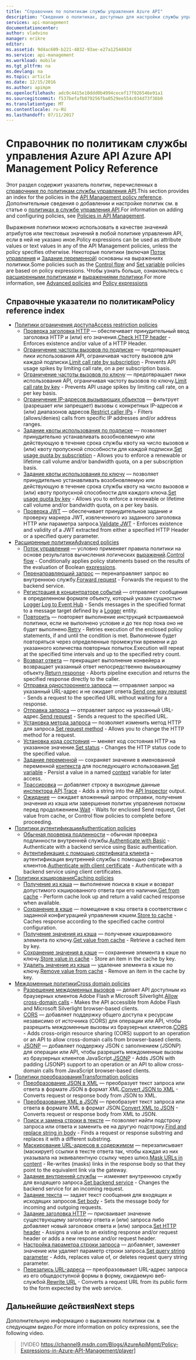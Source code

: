 ```yaml
---
title: "Справочник по политикам службы управления Azure API"
description: "Сведения о политиках, доступных для настройки службы управления API."
services: api-management
documentationcenter: 
author: vladvino
manager: erikre
editor: 
ms.assetid: 9d4ac609-b221-4032-93ae-e27a1254d43d
ms.service: api-management
ms.workload: mobile
ms.tgt_pltfrm: na
ms.devlang: na
ms.topic: article
ms.date: 12/15/2016
ms.author: apimpm
ms.openlocfilehash: adc0c4415e10ddd0b4994cecef17f026546e91a1
ms.sourcegitcommit: f537befafb079256fba0529ee554c034d73f36b0
ms.translationtype: MT
ms.contentlocale: ru-RU
ms.lasthandoff: 07/11/2017
---
```

# <a name="azure-api-management-policy-reference"></a><span data-ttu-id="0d969-103">Справочник по политикам службы управления Azure API </span><span class="sxs-lookup"><span data-stu-id="0d969-103">Azure API Management Policy Reference</span></span>
<span data-ttu-id="0d969-104">Этот раздел содержит указатель политик, перечисленных в [справочнике по политикам службы управления API][API Management policy reference].</span><span class="sxs-lookup"><span data-stu-id="0d969-104">This section provides an index for the policies in the [API Management policy reference][API Management policy reference].</span></span> <span data-ttu-id="0d969-105">Дополнительные сведения о добавлении и настройке политик см. в статье о [политиках в службе управления API][Policies in API Management].</span><span class="sxs-lookup"><span data-stu-id="0d969-105">For information on adding and configuring policies, see [Policies in API Management][Policies in API Management].</span></span>

<span data-ttu-id="0d969-106">Выражения политики можно использовать в качестве значений атрибутов или текстовых значений в любой политике управления API, если в ней не указано иное.</span><span class="sxs-lookup"><span data-stu-id="0d969-106">Policy expressions can be used as attribute values or text values in any of the API Management policies, unless the policy specifies otherwise.</span></span> <span data-ttu-id="0d969-107">Некоторые политики (включая [Поток управления][Control flow] и [Задание переменной][Set variable]) основаны на выражениях политики.</span><span class="sxs-lookup"><span data-stu-id="0d969-107">Some policies such as the [Control flow][Control flow] and [Set variable][Set variable] policies are based on policy expressions.</span></span> <span data-ttu-id="0d969-108">Чтобы узнать больше, ознакомьтесь с [расширенными политиками][Advanced policies] и [выражениями политики][Policy expressions].</span><span class="sxs-lookup"><span data-stu-id="0d969-108">For more information, see [Advanced policies][Advanced policies] and [Policy expressions][Policy expressions]</span></span>

## <a name="policy-reference-index"></a><span data-ttu-id="0d969-109">Справочные указатели по политикам</span><span class="sxs-lookup"><span data-stu-id="0d969-109">Policy reference index</span></span>
* <span data-ttu-id="0d969-110">[Политики ограничения доступа][Access restriction policies]</span><span class="sxs-lookup"><span data-stu-id="0d969-110">[Access restriction policies][Access restriction policies]</span></span>
  * <span data-ttu-id="0d969-111">[Проверка заголовка HTTP][Check HTTP header] — обеспечивает принудительный ввод заголовка HTTP и (или) его значения.</span><span class="sxs-lookup"><span data-stu-id="0d969-111">[Check HTTP header][Check HTTP header] - Enforces existence and/or value of a HTTP Header.</span></span>
  * <span data-ttu-id="0d969-112">[Ограничение частоты вызовов по подписке][Limit call rate by subscription] — предотвращает пики использования API, ограничивая частоту вызовов для каждой подписки.</span><span class="sxs-lookup"><span data-stu-id="0d969-112">[Limit call rate by subscription][Limit call rate by subscription] - Prevents API usage spikes by limiting call rate, on a per subscription basis.</span></span>
  * <span data-ttu-id="0d969-113">[Ограничение частоты вызовов по ключу](https://msdn.microsoft.com/library/azure/dn894078.aspx#LimitCallRateByKey) — предотвращает пики использования API, ограничивая частоту вызовов по ключу.</span><span class="sxs-lookup"><span data-stu-id="0d969-113">[Limit call rate by key](https://msdn.microsoft.com/library/azure/dn894078.aspx#LimitCallRateByKey) - Prevents API usage spikes by limiting call rate, on a per key basis.</span></span>
  * <span data-ttu-id="0d969-114">[Ограничение IP-адресов вызывающих объектов][Restrict caller IPs] — фильтрует (разрешает или запрещает) вызовы с конкретных IP-адресов и (или) диапазонов адресов.</span><span class="sxs-lookup"><span data-stu-id="0d969-114">[Restrict caller IPs][Restrict caller IPs] - Filters (allows/denies) calls from specific IP addresses and/or address ranges.</span></span>
  * <span data-ttu-id="0d969-115">[Задание квоты использования по подписке][Set usage quota by subscription] — позволяет принудительно устанавливать возобновляемую или действующую в течение срока службы квоту на число вызовов и (или) квоту пропускной способности для каждой подписки.</span><span class="sxs-lookup"><span data-stu-id="0d969-115">[Set usage quota by subscription][Set usage quota by subscription] - Allows you to enforce a renewable or lifetime call volume and/or bandwidth quota, on a per subscription basis.</span></span>
  * <span data-ttu-id="0d969-116">[Задание квоты использования по ключу](https://msdn.microsoft.com/library/azure/dn894078.aspx#SetUsageQuotaByKey) — позволяет принудительно устанавливать возобновляемую или действующую в течение срока службы квоту на число вызовов и (или) квоту пропускной способности для каждого ключа.</span><span class="sxs-lookup"><span data-stu-id="0d969-116">[Set usage quota by key](https://msdn.microsoft.com/library/azure/dn894078.aspx#SetUsageQuotaByKey) - Allows you to enforce a renewable or lifetime call volume and/or bandwidth quota, on a per key basis.</span></span>
  * <span data-ttu-id="0d969-117">[Проверка JWT][Validate JWT] — обеспечивает принудительное задание и проверку маркера JWT, извлеченного из заданного заголовка HTTP или параметра запроса.</span><span class="sxs-lookup"><span data-stu-id="0d969-117">[Validate JWT][Validate JWT] - Enforces existence and validity of a JWT extracted from either a specified HTTP Header or a specified query parameter.</span></span>
* <span data-ttu-id="0d969-118">[Расширенные политики][Advanced policies]</span><span class="sxs-lookup"><span data-stu-id="0d969-118">[Advanced policies][Advanced policies]</span></span>
  * <span data-ttu-id="0d969-119">[Поток управления][Control flow] — условно применяет правила политики на основе результатов вычисления логических [выражений][expressions].</span><span class="sxs-lookup"><span data-stu-id="0d969-119">[Control flow][Control flow] - Conditionally applies policy statements based on the results of the evaluation of Boolean [expressions][expressions].</span></span>
  * <span data-ttu-id="0d969-120">[Перенаправляющий запрос][Forward request] — перенаправляет запрос во внутреннюю службу.</span><span class="sxs-lookup"><span data-stu-id="0d969-120">[Forward request][Forward request] - Forwards the request to the backend service.</span></span>
  * <span data-ttu-id="0d969-121">[Регистрация в концентраторе событий][Log to Event Hub] — отправляет сообщения в определенном формате объекту, который указан сущностью [Logger](https://msdn.microsoft.com/library/azure/mt592020.aspx#Logger).</span><span class="sxs-lookup"><span data-stu-id="0d969-121">[Log to Event Hub][Log to Event Hub] - Sends messages in the specified format to a message target defined by a [Logger](https://msdn.microsoft.com/library/azure/mt592020.aspx#Logger) entity.</span></span>
  * <span data-ttu-id="0d969-122">[Повторить](https://msdn.microsoft.com/en-us/library/dn894085.aspx#Retry) — повторяет выполнение инструкций встраиваемой политики, если не выполнено условие и до тех пор пока оно не будет выполнено.</span><span class="sxs-lookup"><span data-stu-id="0d969-122">[Retry](https://msdn.microsoft.com/en-us/library/dn894085.aspx#Retry) - Retries execution of the enclosed policy statements, if and until the condition is met.</span></span> <span data-ttu-id="0d969-123">Выполнение будет повторяться через определенные промежутки времени и до указанного количества повторных попыток.</span><span class="sxs-lookup"><span data-stu-id="0d969-123">Execution will repeat at the specified time intervals and up to the specified retry count.</span></span>
  * <span data-ttu-id="0d969-124">[Возврат ответа](https://msdn.microsoft.com/library/azure/dn894085.aspx#ReturnResponse) — прекращает выполнение конвейера и возвращает указанный ответ непосредственно вызывающему объекту.</span><span class="sxs-lookup"><span data-stu-id="0d969-124">[Return response](https://msdn.microsoft.com/library/azure/dn894085.aspx#ReturnResponse) - Aborts pipeline execution and returns the specified response directly to the caller.</span></span>
  * <span data-ttu-id="0d969-125">[Отправка одностороннего запроса](https://msdn.microsoft.com/library/azure/dn894085.aspx#SendOneWayRequest) — отправляет запрос на указанный URL-адрес и не ожидает ответа.</span><span class="sxs-lookup"><span data-stu-id="0d969-125">[Send one way request](https://msdn.microsoft.com/library/azure/dn894085.aspx#SendOneWayRequest) - Sends a request to the specified URL without waiting for a response.</span></span>
  * <span data-ttu-id="0d969-126">[Отправка запроса](https://msdn.microsoft.com/library/azure/dn894085.aspx#SendRequest) — отправляет запрос на указанный URL-адрес.</span><span class="sxs-lookup"><span data-stu-id="0d969-126">[Send request](https://msdn.microsoft.com/library/azure/dn894085.aspx#SendRequest) - Sends a request to the specified URL.</span></span>
  * <span data-ttu-id="0d969-127">[Установка метода запроса](https://msdn.microsoft.com/library/azure/dn894085.aspx#SetRequestMethod) — позволяет изменить метод HTTP для запроса.</span><span class="sxs-lookup"><span data-stu-id="0d969-127">[Set request method](https://msdn.microsoft.com/library/azure/dn894085.aspx#SetRequestMethod) - Allows you to change the HTTP method for a request.</span></span>
  * <span data-ttu-id="0d969-128">[Установка кода состояния](https://msdn.microsoft.com/library/azure/dn894085.aspx#SetStatus) — меняет код состояния HTTP на указанное значение.</span><span class="sxs-lookup"><span data-stu-id="0d969-128">[Set status](https://msdn.microsoft.com/library/azure/dn894085.aspx#SetStatus) - Changes the HTTP status code to the specified value.</span></span>
  * <span data-ttu-id="0d969-129">[Задание переменной][Set variable] — сохраняет значение в именованной переменной [контекста][context] для последующего использования.</span><span class="sxs-lookup"><span data-stu-id="0d969-129">[Set variable][Set variable] - Persist a value in a named [context][context] variable for later access.</span></span>
  * <span data-ttu-id="0d969-130">[Трассировка](https://msdn.microsoft.com/en-us/library/dn894085.aspx#Trace) — добавляет строку в выходные данные [инспектора API](api-management-howto-api-inspector.md).</span><span class="sxs-lookup"><span data-stu-id="0d969-130">[Trace](https://msdn.microsoft.com/en-us/library/dn894085.aspx#Trace) - Adds a string into the [API Inspector](api-management-howto-api-inspector.md) output.</span></span>
  * <span data-ttu-id="0d969-131">[Ожидание](https://msdn.microsoft.com/library/azure/dn894085.aspx#Wait) — ожидает вложенный запрос отправки, получения значения из кэша или завершения политик управления потоком перед продолжением.</span><span class="sxs-lookup"><span data-stu-id="0d969-131">[Wait](https://msdn.microsoft.com/library/azure/dn894085.aspx#Wait) - Waits for enclosed Send request, Get value from cache, or Control flow policies to complete before proceeding.</span></span>
* <span data-ttu-id="0d969-132">[Политики аутентификации][Authentication policies]</span><span class="sxs-lookup"><span data-stu-id="0d969-132">[Authentication policies][Authentication policies]</span></span>
  * <span data-ttu-id="0d969-133">[Обычная проверка подлинности][Authenticate with Basic] – обычная проверка подлинности внутренней службы.</span><span class="sxs-lookup"><span data-stu-id="0d969-133">[Authenticate with Basic][Authenticate with Basic] - Authenticate with a backend service using Basic authentication.</span></span>
  * <span data-ttu-id="0d969-134">[Аутентификация с помощью сертификата клиента][Authenticate with client certificate] – аутентификация внутренней службы с помощью сертификатов клиентов.</span><span class="sxs-lookup"><span data-stu-id="0d969-134">[Authenticate with client certificate][Authenticate with client certificate] - Authenticate with a backend service using client certificates.</span></span>
* <span data-ttu-id="0d969-135">[Политики кэширования][Caching policies]</span><span class="sxs-lookup"><span data-stu-id="0d969-135">[Caching policies][Caching policies]</span></span> 
  * <span data-ttu-id="0d969-136">[Получение из кэша][Get from cache] — выполнение поиска в кэше и возврат допустимого кэшированного ответа при его наличии.</span><span class="sxs-lookup"><span data-stu-id="0d969-136">[Get from cache][Get from cache] - Perform cache look up and return a valid cached response when available.</span></span>
  * <span data-ttu-id="0d969-137">[Сохранение в кэше][Store to cache] — помещение в кэш ответа в соответствии с заданной конфигурацией управления кэшем.</span><span class="sxs-lookup"><span data-stu-id="0d969-137">[Store to cache][Store to cache] - Caches response according to the specified cache control configuration.</span></span>
  * <span data-ttu-id="0d969-138">[Получение значения из кэша](https://msdn.microsoft.com/library/azure/dn894086.aspx#GetFromCacheByKey) — получение кэшированного элемента по ключу.</span><span class="sxs-lookup"><span data-stu-id="0d969-138">[Get value from cache](https://msdn.microsoft.com/library/azure/dn894086.aspx#GetFromCacheByKey) - Retrieve a cached item by key.</span></span>
  * <span data-ttu-id="0d969-139">[Сохранение значения в кэше](https://msdn.microsoft.com/library/azure/dn894086.aspx#StoreToCacheByKey) — сохранение элемента в кэше по ключу.</span><span class="sxs-lookup"><span data-stu-id="0d969-139">[Store value in cache](https://msdn.microsoft.com/library/azure/dn894086.aspx#StoreToCacheByKey) - Store an item in the cache by key.</span></span>
  * <span data-ttu-id="0d969-140">[Удалить значение из кэша](https://msdn.microsoft.com/en-us/library/dn894086.aspx#RemoveCacheByKey) — удаление элемента в кэше по ключу.</span><span class="sxs-lookup"><span data-stu-id="0d969-140">[Remove value from cache](https://msdn.microsoft.com/en-us/library/dn894086.aspx#RemoveCacheByKey) - Remove an item in the cache by key.</span></span>
* <span data-ttu-id="0d969-141">[Междоменные политики][Cross domain policies]</span><span class="sxs-lookup"><span data-stu-id="0d969-141">[Cross domain policies][Cross domain policies]</span></span> 
  * <span data-ttu-id="0d969-142">[Разрешение междоменных вызовов][Allow cross-domain calls] — делает API доступным из браузерных клиентов Adobe Flash и Microsoft Silverlight.</span><span class="sxs-lookup"><span data-stu-id="0d969-142">[Allow cross-domain calls][Allow cross-domain calls] - Makes the API accessible from Adobe Flash and Microsoft Silverlight browser-based clients.</span></span>
  * <span data-ttu-id="0d969-143">[CORS][CORS] — добавляет поддержку общего доступа к ресурсам независимо от источника (CORS) для операции или API, чтобы разрешить междоменные вызовы из браузерных клиентов.</span><span class="sxs-lookup"><span data-stu-id="0d969-143">[CORS][CORS] - Adds cross-origin resource sharing (CORS) support to an operation or an API to allow cross-domain calls from browser-based clients.</span></span>
  * <span data-ttu-id="0d969-144">[JSONP][JSONP] — добавляет поддержку JSON с заполнением (JSONP) для операции или API, чтобы разрешить междоменные вызовы из браузерных клиентов JavaScript.</span><span class="sxs-lookup"><span data-stu-id="0d969-144">[JSONP][JSONP] - Adds JSON with padding (JSONP) support to an operation or an API to allow cross-domain calls from JavaScript browser-based clients.</span></span>
* <span data-ttu-id="0d969-145">[Политики преобразования][Transformation policies]</span><span class="sxs-lookup"><span data-stu-id="0d969-145">[Transformation policies][Transformation policies]</span></span> 
  * <span data-ttu-id="0d969-146">[Преобразование JSON в XML][Convert JSON to XML] — преобразует текст запроса или ответа в формате JSON в формат XML.</span><span class="sxs-lookup"><span data-stu-id="0d969-146">[Convert JSON to XML][Convert JSON to XML] - Converts request or response body from JSON to XML.</span></span>
  * <span data-ttu-id="0d969-147">[Преобразование XML в JSON][Convert XML to JSON] — преобразует текст запроса или ответа в формате XML в формат JSON.</span><span class="sxs-lookup"><span data-stu-id="0d969-147">[Convert XML to JSON][Convert XML to JSON] - Converts request or response body from XML to JSON.</span></span>
  * <span data-ttu-id="0d969-148">[Поиск и замена строки в тексте][Find and replace string in body] — позволяет найти подстроку запроса или ответа и заменить ее на другую подстроку.</span><span class="sxs-lookup"><span data-stu-id="0d969-148">[Find and replace string in body][Find and replace string in body] - Finds a request or response substring and replaces it with a different substring.</span></span>
  * <span data-ttu-id="0d969-149">[Маскирование URL-адресов в содержимом][Mask URLs in content] — перезаписывает (маскирует) ссылки в тексте ответа так, чтобы каждая из них указывала на эквивалентную ссылку через шлюз.</span><span class="sxs-lookup"><span data-stu-id="0d969-149">[Mask URLs in content][Mask URLs in content] - Re-writes (masks) links in the response body so that they point to the equivalent link via the gateway.</span></span>
  * <span data-ttu-id="0d969-150">[Задание внутренней службы][Set backend service] — изменяет внутреннюю службу для входящего запроса.</span><span class="sxs-lookup"><span data-stu-id="0d969-150">[Set backend service][Set backend service] - Changes the backend service for an incoming request.</span></span>
  * <span data-ttu-id="0d969-151">[Задание текста][Set body] — задает текст сообщения для входящих и исходящих запросов.</span><span class="sxs-lookup"><span data-stu-id="0d969-151">[Set body][Set body] - Sets the message body for incoming and outgoing requests.</span></span>
  * <span data-ttu-id="0d969-152">[Задание заголовка HTTP][Set HTTP header] — присваивает значение существующему заголовку ответа и (или) запроса либо добавляет новый заголовок ответа и (или) запроса.</span><span class="sxs-lookup"><span data-stu-id="0d969-152">[Set HTTP header][Set HTTP header] - Assigns a value to an existing response and/or request header or adds a new response and/or request header.</span></span>
  * <span data-ttu-id="0d969-153">[Настройка параметра строки запроса][Set query string parameter] — добавляет, заменяет значение или удаляет параметр строки запроса.</span><span class="sxs-lookup"><span data-stu-id="0d969-153">[Set query string parameter][Set query string parameter] - Adds, replaces value of, or deletes request query string parameter.</span></span>
  * <span data-ttu-id="0d969-154">[Перезапись URL-адреса][Rewrite URL] — преобразовывает URL-адрес запроса из его общедоступной формы в форму, ожидаемую веб-службой.</span><span class="sxs-lookup"><span data-stu-id="0d969-154">[Rewrite URL][Rewrite URL] - Converts a request URL from its public form to the form expected by the web service.</span></span>

## <a name="next-steps"></a><span data-ttu-id="0d969-155">Дальнейшие действия</span><span class="sxs-lookup"><span data-stu-id="0d969-155">Next steps</span></span>
<span data-ttu-id="0d969-156">Дополнительную информацию о выражениях политики см. в следующем видео.</span><span class="sxs-lookup"><span data-stu-id="0d969-156">For more information on policy expressions, see the following video.</span></span>

> [!VIDEO https://channel9.msdn.com/Blogs/AzureApiMgmt/Policy-Expressions-in-Azure-API-Management/player]
> 
> 

[Access restriction policies]: https://msdn.microsoft.com/library/azure/dn894078.aspx
[Check HTTP header]: https://msdn.microsoft.com/library/azure/034febe3-465f-4840-9fc6-c448ef520b0f#CheckHTTPHeader
[Limit call rate by subscription]: https://msdn.microsoft.com/library/azure/034febe3-465f-4840-9fc6-c448ef520b0f#LimitCallRate
[Restrict caller IPs]: https://msdn.microsoft.com/library/azure/034febe3-465f-4840-9fc6-c448ef520b0f#RestrictCallerIPs
[Set usage quota by subscription]: https://msdn.microsoft.com/library/azure/034febe3-465f-4840-9fc6-c448ef520b0f#SetUsageQuota
[Validate JWT]: https://msdn.microsoft.com/library/azure/034febe3-465f-4840-9fc6-c448ef520b0f#ValidateJWT

[Advanced policies]: https://msdn.microsoft.com/library/azure/dn894085.aspx
[Control flow]: https://msdn.microsoft.com/library/azure/dn894085.aspx#choose
[Set variable]: https://msdn.microsoft.com/library/azure/dn894085.aspx#set_variable
[expressions]: https://msdn.microsoft.com/library/azure/dn910913.aspx
[context]: https://msdn.microsoft.com/library/azure/ea160028-fc04-4782-aa26-4b8329df3448#ContextVariables
[Forward request]: https://msdn.microsoft.com/library/azure/dn894085.aspx#ForwardRequest
[Log to Event Hub]: https://msdn.microsoft.com/library/azure/dn894085.aspx#log-to-eventhub

[Authentication policies]: https://msdn.microsoft.com/library/azure/dn894079.aspx
[Authenticate with Basic]: https://msdn.microsoft.com/library/azure/061702a7-3a78-472b-a54a-f3b1e332490d#Basic
[Authenticate with client certificate]: https://msdn.microsoft.com/library/azure/061702a7-3a78-472b-a54a-f3b1e332490d#ClientCertificate
[Caching policies]: https://msdn.microsoft.com/library/azure/dn894086.aspx
[Get from cache]: https://msdn.microsoft.com/library/azure/8147199c-24d8-439f-b2a9-da28a70a890c#GetFromCache
[Store to cache]: https://msdn.microsoft.com/library/azure/8147199c-24d8-439f-b2a9-da28a70a890c#StoreToCache

[Cross domain policies]: https://msdn.microsoft.com/library/azure/dn894084.aspx
[Allow cross-domain calls]: https://msdn.microsoft.com/library/azure/7689d277-8abe-472a-a78c-e6d4bd43455d#AllowCrossDomainCalls
[CORS]: https://msdn.microsoft.com/library/azure/7689d277-8abe-472a-a78c-e6d4bd43455d#CORS
[JSONP]: https://msdn.microsoft.com/library/azure/7689d277-8abe-472a-a78c-e6d4bd43455d#JSONP

[Transformation policies]: https://msdn.microsoft.com/library/azure/dn894083.aspx
[Convert JSON to XML]: https://msdn.microsoft.com/library/azure/7406a8ce-5f9c-4fae-9b0f-e574befb2ee9#ConvertJSONtoXML
[Convert XML to JSON]: https://msdn.microsoft.com/library/azure/7406a8ce-5f9c-4fae-9b0f-e574befb2ee9#ConvertXMLtoJSON
[Find and replace string in body]: https://msdn.microsoft.com/library/azure/7406a8ce-5f9c-4fae-9b0f-e574befb2ee9#Findandreplacestringinbody
[Mask URLs in content]: https://msdn.microsoft.com/library/azure/7406a8ce-5f9c-4fae-9b0f-e574befb2ee9#MaskURLSContent
[Set backend service]: https://msdn.microsoft.com/library/azure/7406a8ce-5f9c-4fae-9b0f-e574befb2ee9#SetBackendService
[Set body]: https://msdn.microsoft.com/library/azure/dn894083.aspx#SetBody
[Set HTTP header]: https://msdn.microsoft.com/library/azure/7406a8ce-5f9c-4fae-9b0f-e574befb2ee9#SetHTTPheader
[Set query string parameter]: https://msdn.microsoft.com/library/azure/7406a8ce-5f9c-4fae-9b0f-e574befb2ee9#SetQueryStringParameter
[Rewrite URL]: https://msdn.microsoft.com/library/azure/7406a8ce-5f9c-4fae-9b0f-e574befb2ee9#RewriteURL



[Policies in API Management]: api-management-howto-policies.md
[API Management policy reference]: https://msdn.microsoft.com/library/azure/dn894081.aspx

[Policy expressions]: https://msdn.microsoft.com/library/azure/dn910913.aspx


